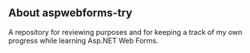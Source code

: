 ## About aspwebforms-try

A repository for reviewing purposes and for keeping a track of my own progress while learning Asp.NET Web Forms.
